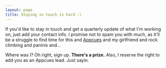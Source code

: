 ```yaml
---
layout: page
title: Staying in touch is hard :\
---
```

If you'd like to stay in touch and get a quarterly update of what I'm working on, just add your contact info. I promise not to spam you with much, as it'll be a struggle to find time for this and [Appcues](http://www.appcues.com) and my girlfriend and rock climbing and paninis and...

Where was I? Oh right, sign up. **There's a prize.** Also, I reserve the right to add you as an Appcues lead. Just sayin.

<div style='max-width: 400px; margin: 0 auto'>
    <script charset="utf-8" src="//js.hubspot.com/forms/current.js">
    </script>
    <script>
      hbspt.forms.create({
        portalId: '305687',
        formId: 'ece93f1d-565d-4091-b1a8-44101fde21ed'
      });
    </script>
</div>
